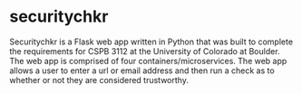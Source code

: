 # securitychkr

Securitychkr is a Flask web app written in Python that was built to complete the requirements for CSPB 3112 at the University of Colorado at Boulder.  The web app is comprised of four containers/microservices.  The web app allows a user to enter a url or email address and then run a check as to whether or not they are considered trustworthy.
